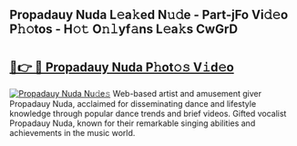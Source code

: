 ## Propadauy Nuda L𝚎a𝚔ed N𝚞𝚍e - Part-jFo Vi𝚍𝚎o P𝚑𝚘tos - H𝚘𝚝 O𝚗𝚕yf𝚊ns L𝚎a𝚔s CwGrD

# <h2><a href="http://kf72cyb.oniu.top/?m=Propadauy+Nuda">🔗👉 🔴 Propadauy Nuda P𝚑ot𝚘𝚜 V𝚒d𝚎o</a></h2>

[![Propadauy Nuda Nu𝚍e𝚜](https://i.imgur.com/0qMVB7G.gif)](http://kf72cyb.oniu.top/?m=Propadauy+Nuda)
Web-based artist and amusement giver Propadauy Nuda, acclaimed for disseminating dance and lifestyle knowledge through popular dance trends and brief videos. Gifted vocalist Propadauy Nuda, known for their remarkable singing abilities and achievements in the music world.  
